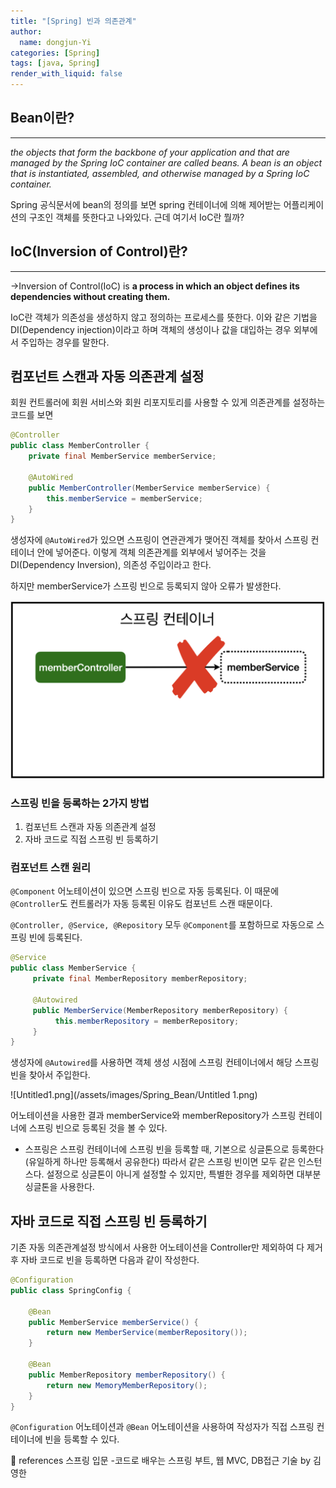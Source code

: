 ```yaml
---
title: "[Spring] 빈과 의존관계"
author:
  name: dongjun-Yi
categories: [Spring]
tags: [java, Spring]
render_with_liquid: false
---
```

## Bean이란?

---

*the objects that form the backbone of your application and that are managed by the Spring IoC container are called beans. A bean is an object that is instantiated, assembled, and otherwise managed by a Spring IoC container.*

Spring 공식문서에 bean의 정의를 보면 spring 컨테이너에 의해 제어받는 어플리케이션의 구조인 객체를 뜻한다고 나와있다. 근데 여기서 IoC란 뭘까?

## IoC(Inversion of Control)란?

---

→Inversion of Control(IoC) is **a process in which an object defines its dependencies without creating them.**

IoC란 객체가 의존성을 생성하지 않고 정의하는 프로세스를 뜻한다. 이와 같은 기법을 DI(Dependency injection)이라고 하며 객체의 생성이나 값을 대입하는 경우 외부에서 주입하는 경우를 말한다.

## 컴포넌트 스캔과 자동 의존관계 설정

회원 컨트롤러에 회원 서비스와 회원 리포지토리를 사용할 수 있게 의존관계를 설정하는 코드를 보면

```java
@Controller
public class MemberController {
    private final MemberService memberService;

    @AutoWired
    public MemberController(MemberService memberService) {
        this.memberService = memberService;
    }
}
```

생성자에 `@AutoWired`가 있으면 스프링이 연관관계가 맺어진 객체를 찾아서 스프링 컨테이너 안에 넣어준다. 이렇게 객체 의존관계를 외부에서 넣어주는 것을 DI(Dependency Inversion), 의존성 주입이라고 한다.

하지만 memberService가 스프링 빈으로 등록되지 않아 오류가 발생한다.

![Untitled.png](/assets/images/Spring_Bean/Untitled.png)

### 스프링 빈을 등록하는 2가지 방법

1. 컴포넌트 스캔과 자동 의존관계 설정
2. 자바 코드로 직접 스프링 빈 등록하기

### 컴포넌트 스캔 원리

`@Component` 어노테이션이 있으면 스프링 빈으로 자동 등록된다. 이 때문에 `@Controller`도 컨트롤러가 자동 등록된 이유도 컴포넌트 스캔 때문이다.

`@Controller, @Service, @Repository` 모두 `@Component`를 포함하므로 자동으로 스프링 빈에 등록된다.

```java
@Service
public class MemberService {
     private final MemberRepository memberRepository;

     @Autowired
     public MemberService(MemberRepository memberRepository) {
          this.memberRepository = memberRepository;
     }
}
```

생성자에 `@Autowired`를 사용하면 객체 생성 시점에 스프링 컨테이너에서 해당 스프링 빈을 찾아서 주입한다.

![Untitled1.png](/assets/images/Spring_Bean/Untitled 1.png)

어노테이션을 사용한 결과 memberService와 memberRepository가 스프링 컨테이너에 스프링 빈으로 등록된 것을 볼 수 있다.

- 스프링은 스프링 컨테이너에 스프링 빈을 등록할 때, 기본으로 싱글톤으로 등록한다(유일하게 하나만 등록해서 공유한다) 따라서 같은 스프링 빈이면 모두 같은 인스턴스다. 설정으로 싱글톤이 아니게 설정할 수 있지만, 특별한 경우를 제외하면 대부분 싱글톤을 사용한다.

## 자바 코드로 직접 스프링 빈 등록하기

기존 자동 의존관계설정 방식에서 사용한 어노테이션을 Controller만 제외하여 다 제거 후 자바 코드로 빈을 등록하면 다음과 같이 작성한다.

```java
@Configuration
public class SpringConfig {

    @Bean
    public MemberService memberService() {
        return new MemberService(memberRepository());
    }

    @Bean
    public MemberRepository memberRepository() {
        return new MemoryMemberRepository();
    }
}
```

`@Configuration` 어노테이션과 `@Bean` 어노테이션을 사용하여 작성자가 직접 스프링 컨테이너에 빈을 등록할 수 있다.

<aside>
📖 references 스프링 입문 -코드로 배우는 스프링 부트, 웹 MVC, DB접근 기술 by 김영한

</aside>
